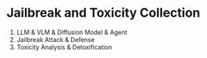 # Jailbreak and Toxicity Collection
1. LLM & VLM & Diffusion Model & Agent
2. Jailbreak Attack & Defense
3. Toxicity Analysis & Detoxification
